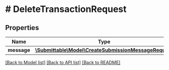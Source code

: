 # # DeleteTransactionRequest

## Properties

Name | Type | Description | Notes
------------ | ------------- | ------------- | -------------
**message** | [**\Submittable\Model\CreateSubmissionMessageRequest**](CreateSubmissionMessageRequest.md) |  | [optional]

[[Back to Model list]](../../README.md#models) [[Back to API list]](../../README.md#endpoints) [[Back to README]](../../README.md)
